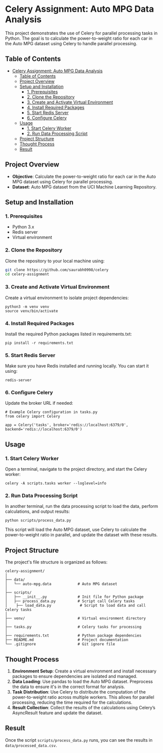 # Celery Assignment: Auto MPG Data Analysis

This project demonstrates the use of Celery for parallel processing tasks in Python. The goal is to calculate the power-to-weight ratio for each car in the Auto MPG dataset using Celery to handle parallel processing.

## Table of Contents

- [Celery Assignment: Auto MPG Data Analysis](#celery-assignment-auto-mpg-data-analysis)
  - [Table of Contents](#table-of-contents)
  - [Project Overview](#project-overview)
  - [Setup and Installation](#setup-and-installation)
    - [1. Prerequisites](#1-prerequisites)
    - [2. Clone the Repository](#2-clone-the-repository)
    - [3. Create and Activate Virtual Environment](#3-create-and-activate-virtual-environment)
    - [4. Install Required Packages](#4-install-required-packages)
    - [5. Start Redis Server](#5-start-redis-server)
    - [6. Configure Celery](#6-configure-celery)
  - [Usage](#usage)
    - [1. Start Celery Worker](#1-start-celery-worker)
    - [2. Run Data Processing Script](#2-run-data-processing-script)
  - [Project Structure](#project-structure)
  - [Thought Process](#thought-process)
  - [Result](#result)

## Project Overview

- **Objective**: Calculate the power-to-weight ratio for each car in the Auto MPG dataset using Celery for parallel processing.
- **Dataset**: Auto MPG dataset from the UCI Machine Learning Repository.

## Setup and Installation

### 1. Prerequisites

- Python 3.x
- Redis server
- Virtual environment

### 2. Clone the Repository

Clone the repository to your local machine using:

```bash
git clone https://github.com/saurabh0998/celery
cd celery-assignment
```

### 3. Create and Activate Virtual Environment

Create a virtual environment to isolate project dependencies:

```
python3 -m venv venv
source venv/bin/activate
```

### 4. Install Required Packages

Install the required Python packages listed in requirements.txt:

```
pip install -r requirements.txt
```

### 5. Start Redis Server

Make sure you have Redis installed and running locally. You can start it using:

```
redis-server
```

### 6. Configure Celery

Update the broker URL if needed:

```
# Example Celery configuration in tasks.py
from celery import Celery

app = Celery('tasks', broker='redis://localhost:6379/0', backend='redis://localhost:6379/0')
```

## Usage

### 1. Start Celery Worker

Open a terminal, navigate to the project directory, and start the Celery worker:

```
celery -A scripts.tasks worker --loglevel=info
```

### 2. Run Data Processing Script

In another terminal, run the data processing script to load the data, perform calculations, and output results:

```
python scripts/process_data.py
```
This script will load the Auto MPG dataset, use Celery to calculate the power-to-weight ratio in parallel, and update the dataset with these results.

## Project Structure
The project's file structure is organized as follows:

```
celery-assignment/
│
├── data/
│   └── auto-mpg.data            # Auto MPG dataset
│
├── scripts/
│   ├── __init__.py              # Init file for Python package
│   ├── process_data.py          # Script call Celery tasks
│    ├── load_data.py             # Script to load data and call Celery tasks
│
├── venv/                        # Virtual environment directory
│
├── tasks.py                     # Celery tasks for processing
│
├── requirements.txt             # Python package dependencies
├── README.md                    # Project documentation
└── .gitignore                   # Git ignore file
```

## Thought Process

1. **Environment Setup**: Create a virtual environment and install necessary packages to ensure dependencies are isolated and managed.
2. **Data Loading**: Use pandas to load the Auto MPG dataset. Preprocess the data to ensure it's in the correct format for analysis.
3. **Task Distribution**: Use Celery to distribute the computation of the power-to-weight ratio across multiple workers. This allows for parallel processing, reducing the time required for the calculations.
4. **Result Collection**: Collect the results of the calculations using Celery’s AsyncResult feature and update the dataset.

## Result

Once the script `scripts/process_data.py` runs, you can see the results in `data/processed_data.csv`.